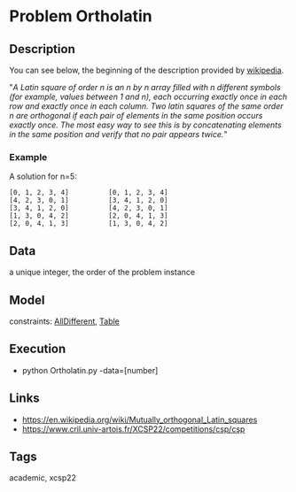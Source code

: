 # Problem Ortholatin
## Description
You can see below, the beginning of the description provided by  [wikipedia](https://en.wikipedia.org/wiki/Graeco-Latin_square).

"*A Latin square of order n is an n by n array filled with n different symbols (for example, values between 1 and n),
each occurring exactly once in each row and exactly once in each column.
Two latin squares of the same order n are orthogonal if each pair of elements in the same position occurs exactly once.
The most easy way to see this is by concatenating elements in the same position and verify that no pair appears twice.*"

### Example

A solution for n=5:
```
[0, 1, 2, 3, 4]          [0, 1, 2, 3, 4]
[4, 2, 3, 0, 1]          [3, 4, 1, 2, 0]
[3, 4, 1, 2, 0]          [4, 2, 3, 0, 1]
[1, 3, 0, 4, 2]          [2, 0, 4, 1, 3]
[2, 0, 4, 1, 3]          [1, 3, 0, 4, 2]
```

## Data
  a unique integer, the order of the problem instance

## Model
  constraints: [AllDifferent](http://pycsp.org/documentation/constraints/AllDifferent), [Table](http://pycsp.org/documentation/constraints/Table)

## Execution
  - python Ortholatin.py -data=[number]

## Links
  - https://en.wikipedia.org/wiki/Mutually_orthogonal_Latin_squares
  - https://www.cril.univ-artois.fr/XCSP22/competitions/csp/csp

## Tags
  academic, xcsp22

